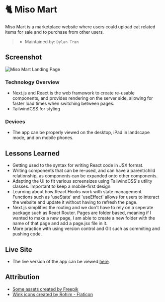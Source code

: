 # 🐈 Miso Mart

Miso Mart is a marketplace website where users could upload cat related items for sale and to purchase from other users.
> * Maintained by: `Dylan Tran`

## Screenshot

![Miso Mart Landing Page](https://github.com/dyl-tran/miso-mart/assets/103216050/3aad7afe-8edf-4fe5-8cda-47ed4410d5c2)


### Technology Overview

* Next.js and React is the web framework to create re-usable components, and provides rendering on the server side, allowing for faster load times when switching between pages.
* TailwindCSS for styling

### Devices
* The app can be properly viewed on the desktop, iPad in landscape mode, and on mobile phones.

## Lessons Learned
* Getting used to the syntax for writing React code in JSX format.
* Writing components that can be re-used, and can have a parent/child relationship, as components can be expanded onto other components.
* Adapting the UI to fit various screensizes using TailwindCSS's utility classes. Important to keep a mobile-first design
* Learning about how React Hooks work with state management. Functions such as 'useState' and 'useEffect' allows for users to interact the website and update it without having to refresh the page.
* Next.js simplifies the routing and we don't have to rely on a seperate package such as React Router. Pages are folder based, meaning if I wanted to make a new page, I am able to create a new folder with the name of that page and add a page.jsx file in it.
* More practice with using version control and Git such as commiting and pushing code.

## Live Site
* The live version of the app can be viewed [here](https://miso-mart.vercel.app/).

## Attribution
* [Some assets created by Freepik](https://www.freepik.com/)
* <a href="https://www.flaticon.com/free-icons/wink" title="wink icons">Wink icons created by Rohim - Flaticon</a>
